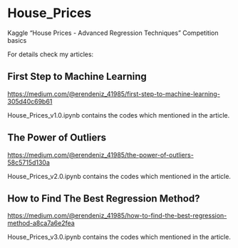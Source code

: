 # House_Prices
Kaggle “House Prices - Advanced Regression Techniques” Competition basics

For details check my articles:

First Step to Machine Learning
---------------------------------------------------------------------------------
https://medium.com/@erendeniz_41985/first-step-to-machine-learning-305d40c69b61

House_Prices_v1.0.ipynb contains the codes which mentioned in the article.


The Power of Outliers
---------------------------------------------------------------------------------
https://medium.com/@erendeniz_41985/the-power-of-outliers-58c5715d130a

House_Prices_v2.0.ipynb contains the codes which mentioned in the article.

How to Find The Best Regression Method?
---------------------------------------------------------------------------------
https://medium.com/@erendeniz_41985/how-to-find-the-best-regression-method-a8ca7a6e2fea

House_Prices_v3.0.ipynb contains the codes which mentioned in the article.
